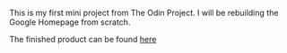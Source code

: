 This is my first mini project from The Odin Project. I will be rebuilding the Google Homepage from scratch.

The finished product can be found [here](https://justynrad.github.io/google-homepage/)
